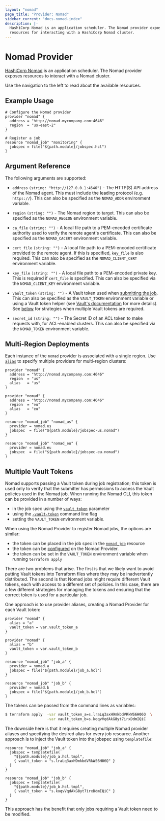 ```yaml
---
layout: "nomad"
page_title: "Provider: Nomad"
sidebar_current: "docs-nomad-index"
description: |-
  HashiCorp Nomad is an application scheduler. The Nomad provider exposes
  resources for interacting with a HashiCorp Nomad cluster.
---
```


# Nomad Provider

[HashiCorp Nomad](https://www.nomadproject.io) is an application scheduler. The
Nomad provider exposes resources to interact with a Nomad cluster.

Use the navigation to the left to read about the available resources.

## Example Usage

```hcl
# Configure the Nomad provider
provider "nomad" {
  address = "http://nomad.mycompany.com:4646"
  region  = "us-east-2"
}

# Register a job
resource "nomad_job" "monitoring" {
  jobspec = file("${path.module}/jobspec.hcl")
}
```

## Argument Reference

The following arguments are supported:

- `address` `(string: "http://127.0.0.1:4646")` - The HTTP(S) API address of the
  Nomad agent. This must include the leading protocol (e.g. `https://`). This
  can also be specified as the `NOMAD_ADDR` environment variable.

- `region` `(string: "")` - The Nomad region to target. This can also be
  specified as the `NOMAD_REGION` environment variable.

- `ca_file` `(string: "")` - A local file path to a PEM-encoded certificate
  authority used to verify the remote agent's certificate. This can also be
  specified as the `NOMAD_CACERT` environment variable.

- `cert_file` `(string: "")` - A local file path to a PEM-encoded certificate
  provided to the remote agent. If this is specified, `key_file` is also
  required. This can also be specified as the `NOMAD_CLIENT_CERT` environment
  variable.

- `key_file` `(string: "")` - A local file path to a PEM-encoded private key.
  This is required if `cert_file` is specified. This can also be specified via
  the `NOMAD_CLIENT_KEY` environment variable.

- `vault_token` `(string: "")` - A Vault token used when [submitting the job](https://www.nomadproject.io/docs/job-specification/job#vault_token).
  This can also be specified as the `VAULT_TOKEN` environment variable or using a
  Vault token helper (see [Vault's documentation](https://www.vaultproject.io/docs/commands/token-helper.html)
  for more details). See [below](#multiple-vault-tokens) for strategies when 
  multiple Vault tokens are required.

- `secret_id` `(string: "")` - The Secret ID of an ACL token to make requests with,
  for ACL-enabled clusters. This can also be specified via the `NOMAD_TOKEN`
  environment variable.

## Multi-Region Deployments

Each instance of the `nomad` provider is associated with a single region. Use
[`alias`](https://www.terraform.io/docs/configuration/providers.html#alias-multiple-provider-instances)
to specify multiple providers for multi-region clusters:

```hcl
provider "nomad" {
  address = "http://nomad.mycompany.com:4646"
  region  = "us"
  alias   = "us"
}

provider "nomad" {
  address = "http://nomad.mycompany.com:4646"
  region  = "eu"
  alias   = "eu"
}

resource "nomad_job" "nomad_us" {
  provider = nomad.us
  jobspec  = file("${path.module}/jobspec-us.nomad")
}

resource "nomad_job" "nomad_eu" {
  provider = nomad.eu
  jobspec  = file("${path.module}/jobspec-eu.nomad")
}
```

## Multiple Vault Tokens

Nomad supports passing a Vault token during job registration; this token is used
only to verify that the submitter has permissions to access the Vault policies
used in the Nomad job. When running the Nomad CLI, this token can be provided in
a number of ways:
- in the job spec using the [`vault_token`](https://www.nomadproject.io/docs/job-specification/job#vault_token) parameter
- using the [`-vault-token`](https://www.nomadproject.io/docs/commands/job/run#vault-token) command line flag
- setting the `VAULT_TOKEN` environment variable.

When using the Nomad Provider to register Nomad jobs, the options are similar:
- the token can be placed in the job spec in the [`nomad_job`](./resources/job) resource
- the token can be [configured](#vault_token) on the Nomad Provider.
- the token can be set in the `VAULT_TOKEN` environment variable when running `terraform apply`

There are two problems that arise. The first is that we likely want to avoid putting
Vault tokens into Terraform files where they may be inadvertently distributed. The second
is that Nomad jobs might require different Vault tokens, each with access to a
different set of policies. In this case, there are a few different strategies for
managing the tokens and ensuring that the correct token is used for a particular
job.

One approach is to use provider aliases, creating a Nomad Provider for each Vault token:
```hcl
provider "nomad" {
  alias = "a"
  vault_token = var.vault_token_a
}

provider "nomad" {
  alias = "b"
  vault_token = var.vault_token_b
}

resource "nomad_job" "job_a" {
  provider = nomad.a
  jobspec = file("${path.module}/job_a.hcl")
}

resource "nomad_job" "job_b" {
  provider = nomad.b
  jobspec = file("${path.module}/job_b.hcl")
}
```

The tokens can be passed from the command lines as variables:
```bash
$ terraform apply  -var vault_token_a=s.lraLq3axH9mkbdVRkWS6H06Q  \
                   -var vault_token_b=s.koqvVqdAkG8yt7irxDdmIQiC
```

The downside here is that it requires creating multiple Nomad provider aliases
and specifying the desired alias for every job resource. Another approach is to inject
the Vault token into the jobspec using `templatefile`:
```hcl
resource "nomad_job" "job_a" {
  jobspec = templatefile(
    "${path.module}/job_a.hcl.tmpl",
    { vault_token = "s.lraLq3axH9mkbdVRkWS6H06Q" }
  )
}

resource "nomad_job" "job_b" {
  jobspec = templatefile(
    "${path.module}/job_b.hcl.tmpl",
    { vault_token = "s.koqvVqdAkG8yt7irxDdmIQiC" }
  )
}
```

This approach has the benefit that only jobs requiring a Vault token need to be modified.
